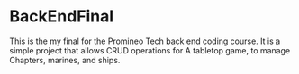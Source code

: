 # BackEndFinal
This is the my final for the Promineo Tech back end coding course. It is a simple project that allows CRUD operations for A tabletop game, to manage Chapters, marines, and ships.
